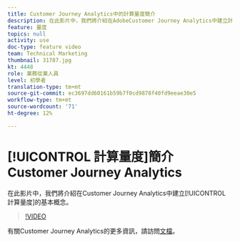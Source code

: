 ```yaml
---
title: Customer Journey Analytics中的計算量度簡介
description: 在此影片中，我們將介紹在AdobeCustomer Journey Analytics中建立計算量度的基本概念。
feature: 量度
topics: null
activity: use
doc-type: feature video
team: Technical Marketing
thumbnail: 31787.jpg
kt: 4448
role: 業務從業人員
level: 初學者
translation-type: tm+mt
source-git-commit: ec3697dd60161b59b7f0cd9878f40fd9eeae30e5
workflow-type: tm+mt
source-wordcount: '71'
ht-degree: 12%

---
```



# [!UICONTROL 計算量度]簡介Customer Journey Analytics

在此影片中，我們將介紹在Customer Journey Analytics中建立[!UICONTROL 計算量度]的基本概念。

>[!VIDEO](https://video.tv.adobe.com/v/31787/?quality=12)

有關Customer Journey Analytics的更多資訊，請訪問[文檔](https://docs.adobe.com/content/help/zh-Hant/analytics-platform/using/cja-landing.html)。
